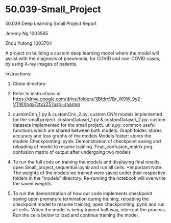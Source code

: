 # 50.039-Small_Project

50.039 Deep Learning Small Project Report

Jeremy Ng 1003565

Zhou Yutong 1003704

A project on building a custom deep learning model where the model will assist with the diagnosis of pneumonia, for COVID and non-COVID cases, by using X-ray images of patients.



Instructions: 
1.  Clone directory
2.  Refer to instructions in https://drive.google.com/drive/folders/1jBfdrcVBr_W9W_9y2-VTWXpgx7ctx2Z5?usp=sharing 
3.  customCnn_1.py & customCnn_2.py: custom CNN models implemented for the small project. 
    customDataset_1.py & customDataset_2.py: custom datasets implemented for the small project.
    utils.py: common useful functions which are shared between both models.
    Graph folder: stores accuracy and loss graphs of the models
    Models folder: stores the models 
    Checkpointing.ipynb: Demonstration of checkpoint saving and reloading of model to resume training.
    Final_confusion_matrix.png: confusion matrix of output after undergoing two models
4.  To run the full code on training the models and displaying final results, open Small_project_sequential.ipynb and run all cells. 
*Important Note: The weights of the models we trained were saved under their respective folders in the “models” directory. Re-running the notebook will overwrite the saved weights.

5.  To run the demonstration of how our code implements checkpoint saving upon premature termination during training, reloading the checkpoint model to resume training, open checkpointing.ipynb and run all cells. When the model is being trained half way, interrupt the process. Run the cells below to load and continue training the model.
